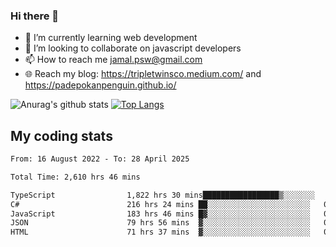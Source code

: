 ### Hi there 👋

<!--
**padepokanpenguin/padepokanpenguin** is a ✨ _special_ ✨ repository because its `README.md` (this file) appears on your GitHub profile.
-->

- 🌱 I’m currently learning  web development
- 👯 I’m looking to collaborate on javascript developers
- 📫 How to reach me jamal.psw@gmail.com
- 🌐 Reach my blog:
   https://tripletwinsco.medium.com/ and
   https://padepokanpenguin.github.io/

![Anurag's github stats](https://github-readme-stats.vercel.app/api?username=padepokanpenguin&count_private=true&disable_animations=false&show_icons=true&theme=default)
[![Top Langs](https://github-readme-stats.vercel.app/api/top-langs/?username=padepokanpenguin&theme=default&layout=compact)](https://github.com/padepokanpenguin)

## My coding stats

<!--START_SECTION:waka-->

```txt
From: 16 August 2022 - To: 28 April 2025

Total Time: 2,610 hrs 46 mins

TypeScript                1,822 hrs 30 mins█████████████████▒░░░░░░░   69.81 %
C#                        216 hrs 24 mins ██░░░░░░░░░░░░░░░░░░░░░░░   08.29 %
JavaScript                183 hrs 46 mins █▓░░░░░░░░░░░░░░░░░░░░░░░   07.04 %
JSON                      79 hrs 56 mins  ▓░░░░░░░░░░░░░░░░░░░░░░░░   03.06 %
HTML                      71 hrs 37 mins  ▓░░░░░░░░░░░░░░░░░░░░░░░░   02.74 %
```

<!--END_SECTION:waka-->


